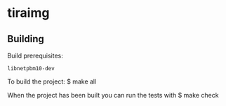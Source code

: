tiraimg
=======

## Building
Build prerequisites:

	libnetpbm10-dev

To build the project:
	$ make all	

When the project has been built you can run the tests with
	$ make check



